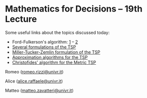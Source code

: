 # Mathematics for Decisions – 19th Lecture

Some useful links about the topics discussed today:

- Ford-Fulkerson's algorithm: [1](https://www.youtube.com/watch?v=oHy3ddI9X3o) – [2](https://www.youtube.com/watch?v=Tl90tNtKvxs)
- [Several formulations of the TSP](https://dm872.github.io/assets/dm872-TSP_Formulations.pdf)
- [Miller-Tucker-Zemlin formulation of the TSP](https://co-enzyme.fr/blog/traveling-salesman-problem-tsp-in-cplex-opl-with-miller-tucker-zemlin-mtz-formulation/)
- [Approximation algorithms for the TSP](https://www.youtube.com/watch?v=M5UggIrAOME)
- [Christofides' algorithm for the Metric TSP](https://www.cs.cornell.edu/courses/cs681/2007fa/Handouts/christofides.pdf)

Romeo (romeo.rizzi@univr.it)

Alice (alice.raffaele@univr.it)

Matteo (matteo.zavatteri@univr.it)
